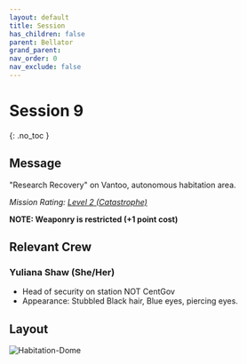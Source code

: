 ```yaml
---
layout: default
title: Session
has_children: false
parent: Bellator
grand_parent: 
nav_order: 0
nav_exclude: false
---
```

# Session 9
{: .no_toc }

## Message
"Research Recovery" on Vantoo, autonomous habitation area.

*Mission Rating: [Level 2 (Catastrophe)](Game/Deployment#Level%202%20(Catastrophe))* 

**NOTE: Weaponry is restricted (+1 point cost)**

## Relevant Crew
### Yuliana Shaw (She/Her)
* Head of security on station NOT CentGov
* Appearance: Stubbled Black hair, Blue eyes, piercing eyes. 

## Layout
![Habitation-Dome](Game/Blocks/Habitation-Dome)
